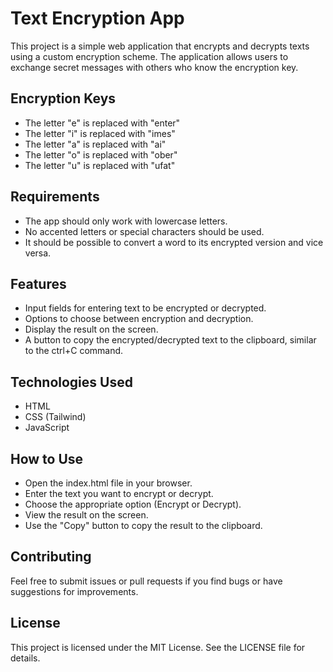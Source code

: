 # Text Encryption App
This project is a simple web application that encrypts and decrypts texts using a custom encryption scheme. The application allows users to exchange secret messages with others who know the encryption key.

## Encryption Keys
- The letter "e" is replaced with "enter"
- The letter "i" is replaced with "imes"
- The letter "a" is replaced with "ai"
- The letter "o" is replaced with "ober"
- The letter "u" is replaced with "ufat"

## Requirements
- The app should only work with lowercase letters.
- No accented letters or special characters should be used.
- It should be possible to convert a word to its encrypted version and vice versa.

## Features
- Input fields for entering text to be encrypted or decrypted.
- Options to choose between encryption and decryption.
- Display the result on the screen.
- A button to copy the encrypted/decrypted text to the clipboard, similar to the ctrl+C command.

## Technologies Used
- HTML
- CSS (Tailwind)
- JavaScript

## How to Use
- Open the index.html file in your browser.
- Enter the text you want to encrypt or decrypt.
- Choose the appropriate option (Encrypt or Decrypt).
- View the result on the screen.
- Use the "Copy" button to copy the result to the clipboard.

## Contributing
Feel free to submit issues or pull requests if you find bugs or have suggestions for improvements.

## License
This project is licensed under the MIT License. See the LICENSE file for details.